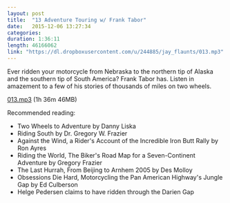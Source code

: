 ```yaml
---
layout: post
title:  "13 Adventure Touring w/ Frank Tabor"
date:   2015-12-06 13:27:34
categories: 
duration: 1:36:11
length: 46166062
link: "https://dl.dropboxusercontent.com/u/244885/jay_flaunts/013.mp3"
---
```


Ever ridden your motorcycle from Nebraska to the northern tip of Alaska
and the southern tip of South America? Frank Tabor has. Listen in amazement
to a few of his stories of thousands of miles on two wheels. 

<a href="{{site.dropbox_url}}/013.mp3" target="_blank">013.mp3</a> (1h 36m 46MB) 

Recommended reading:

* Two Wheels to Adventure by Danny Liska
* Riding South by Dr. Gregory W. Frazier
* Against the Wind, a Rider's Account of the Incredible Iron Butt Rally by Ron Ayres
* Riding the World, The Biker's Road Map for a Seven-Continent Adventure by Gregory Frazier
* The Last Hurrah, From Beijing to Arnhem 2005 by Des Molloy
* Obsessions Die Hard, Motorcycling the Pan American Highway's Jungle Gap by Ed Culberson
* Helge Pedersen claims to have ridden through the Darien Gap


